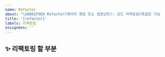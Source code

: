 ```yaml
---
name: Refactor
about: "\U0001F9E0 Refactor(페이지 경로 또는 컴포넌트): 코드 리팩토링(똑같은 기능인데 코드만 개선)"
title: '[refactor]'
labels: 리팩토링
assignees: ''
---
```


## ✨ 리팩토링 할 부분

<br>